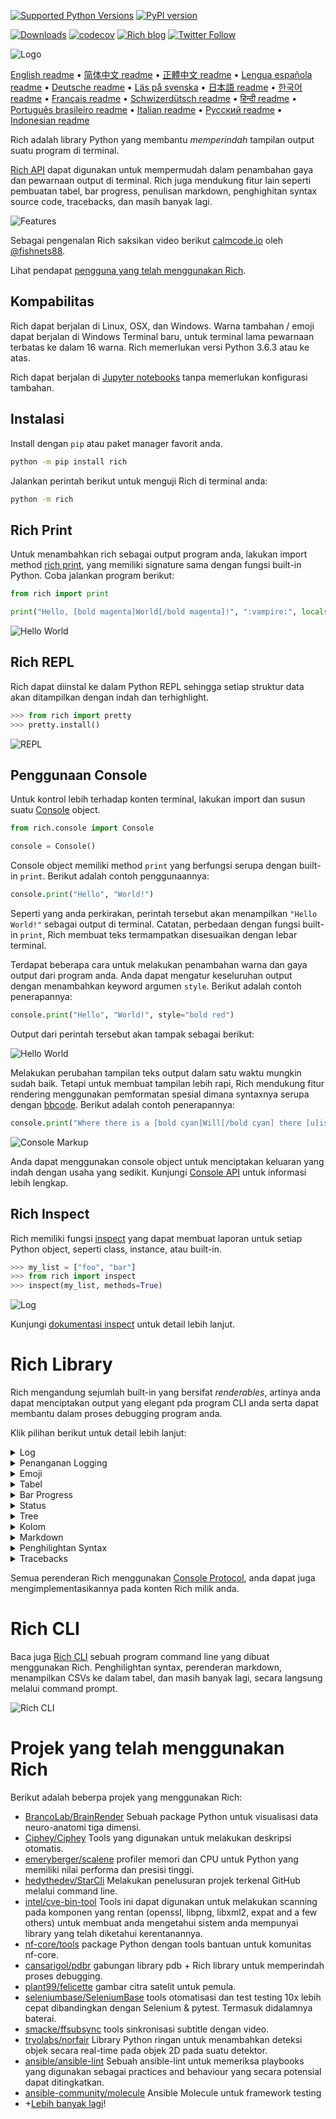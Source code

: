 [![Supported Python Versions](https://img.shields.io/pypi/pyversions/rich/10.11.0)](https://pypi.org/project/rich/) [![PyPI version](https://badge.fury.io/py/rich.svg)](https://badge.fury.io/py/rich)

[![Downloads](https://pepy.tech/badge/rich/month)](https://pepy.tech/project/rich)
[![codecov](https://img.shields.io/codecov/c/github/Textualize/rich?label=codecov&logo=codecov)](https://codecov.io/gh/willmcgugan/rich)
[![Rich blog](https://img.shields.io/badge/blog-rich%20news-yellowgreen)](https://www.willmcgugan.com/tag/rich/)
[![Twitter Follow](https://img.shields.io/twitter/follow/willmcgugan.svg?style=social)](https://twitter.com/willmcgugan)

![Logo](https://github.com/willmcgugan/rich/raw/master/imgs/logo.svg)

[English readme](https://github.com/willmcgugan/rich/blob/master/README.md)
 • [简体中文 readme](https://github.com/willmcgugan/rich/blob/master/README.cn.md)
 • [正體中文 readme](https://github.com/willmcgugan/rich/blob/master/README.zh-tw.md)
 • [Lengua española readme](https://github.com/willmcgugan/rich/blob/master/README.es.md)
 • [Deutsche readme](https://github.com/willmcgugan/rich/blob/master/README.de.md)
 • [Läs på svenska](https://github.com/willmcgugan/rich/blob/master/README.sv.md)
 • [日本語 readme](https://github.com/willmcgugan/rich/blob/master/README.ja.md)
 • [한국어 readme](https://github.com/willmcgugan/rich/blob/master/README.kr.md)
 • [Français readme](https://github.com/willmcgugan/rich/blob/master/README.fr.md)
 • [Schwizerdütsch readme](https://github.com/willmcgugan/rich/blob/master/README.de-ch.md)
 • [हिन्दी readme](https://github.com/willmcgugan/rich/blob/master/README.hi.md)
 • [Português brasileiro readme](https://github.com/willmcgugan/rich/blob/master/README.pt-br.md)
 • [Italian readme](https://github.com/willmcgugan/rich/blob/master/README.it.md)
 • [Русский readme](https://github.com/willmcgugan/rich/blob/master/README.ru.md)
 • [Indonesian readme](https://github.com/willmcgugan/rich/blob/master/README.id.md)

Rich adalah library Python yang membantu _memperindah_ tampilan output suatu program di terminal.

[Rich API](https://rich.readthedocs.io/en/latest/) dapat digunakan untuk mempermudah dalam penambahan gaya dan pewarnaan output di terminal. Rich juga mendukung fitur lain seperti pembuatan tabel, bar progress, penulisan markdown, penghighitan syntax source code, tracebacks, dan masih banyak lagi.

![Features](https://github.com/willmcgugan/rich/raw/master/imgs/features.png)

Sebagai pengenalan Rich saksikan video berikut [calmcode.io](https://calmcode.io/rich/introduction.html) oleh [@fishnets88](https://twitter.com/fishnets88).

Lihat pendapat [pengguna yang telah menggunakan Rich](https://www.willmcgugan.com/blog/pages/post/rich-tweets/).

## Kompabilitas

Rich dapat berjalan di Linux, OSX, dan Windows. Warna tambahan / emoji dapat berjalan di Windows Terminal baru, untuk terminal lama pewarnaan terbatas ke dalam 16 warna. Rich memerlukan versi Python 3.6.3 atau ke atas.

Rich dapat berjalan di [Jupyter notebooks](https://jupyter.org/) tanpa memerlukan konfigurasi tambahan.

## Instalasi

Install dengan `pip` atau paket manager favorit anda.

```sh
python -m pip install rich
```

Jalankan perintah berikut untuk menguji Rich di terminal anda:

```sh
python -m rich
```

## Rich Print

Untuk menambahkan rich sebagai output program anda, lakukan import method [rich print](https://rich.readthedocs.io/en/latest/introduction.html#quick-start), yang memiliki signature sama dengan fungsi built-in Python. Coba jalankan program berikut:

```python
from rich import print

print("Hello, [bold magenta]World[/bold magenta]!", ":vampire:", locals())
```

![Hello World](https://github.com/willmcgugan/rich/raw/master/imgs/print.png)

## Rich REPL

Rich dapat diinstal ke dalam Python REPL sehingga setiap struktur data akan ditampilkan dengan indah dan terhighlight.

```python
>>> from rich import pretty
>>> pretty.install()
```

![REPL](https://github.com/willmcgugan/rich/raw/master/imgs/repl.png)

## Penggunaan Console

Untuk kontrol lebih terhadap konten terminal, lakukan import dan susun suatu [Console](https://rich.readthedocs.io/en/latest/reference/console.html#rich.console.Console) object.

```python
from rich.console import Console

console = Console()
```

Console object memiliki method `print` yang berfungsi serupa dengan built-in `print`. Berikut adalah contoh penggunaannya:

```python
console.print("Hello", "World!")
```

Seperti yang anda perkirakan, perintah tersebut akan menampilkan `"Hello World!"` sebagai output di terminal. Catatan, perbedaan dengan fungsi built-in `print`, Rich membuat teks termampatkan disesuaikan dengan lebar terminal.

Terdapat beberapa cara untuk melakukan penambahan warna dan gaya output dari program anda. Anda dapat mengatur keseluruhan output dengan menambahkan keyword argumen `style`. Berikut adalah contoh penerapannya:

```python
console.print("Hello", "World!", style="bold red")
```

Output dari perintah tersebut akan tampak sebagai berikut:

![Hello World](https://github.com/willmcgugan/rich/raw/master/imgs/hello_world.png)

Melakukan perubahan tampilan teks output dalam satu waktu mungkin sudah baik. Tetapi untuk membuat tampilan lebih rapi, Rich mendukung fitur rendering menggunakan pemformatan spesial dimana syntaxnya serupa dengan [bbcode](https://en.wikipedia.org/wiki/BBCode). Berikut adalah contoh penerapannya:

```python
console.print("Where there is a [bold cyan]Will[/bold cyan] there [u]is[/u] a [i]way[/i].")
```

![Console Markup](https://github.com/willmcgugan/rich/raw/master/imgs/where_there_is_a_will.png)

Anda dapat menggunakan console object untuk menciptakan keluaran yang indah dengan usaha yang sedikit. Kunjungi [Console API](https://rich.readthedocs.io/en/latest/console.html) untuk informasi lebih lengkap.

## Rich Inspect

Rich memiliki fungsi [inspect](https://rich.readthedocs.io/en/latest/reference/init.html?highlight=inspect#rich.inspect) yang dapat membuat laporan untuk setiap Python object, seperti class, instance, atau built-in.

```python
>>> my_list = ["foo", "bar"]
>>> from rich import inspect
>>> inspect(my_list, methods=True)
```

![Log](https://github.com/willmcgugan/rich/raw/master/imgs/inspect.png)

Kunjungi [dokumentasi inspect](https://rich.readthedocs.io/en/latest/reference/init.html#rich.inspect) untuk detail lebih lanjut.

# Rich Library

Rich mengandung sejumlah built-in yang bersifat _renderables_, artinya anda dapat menciptakan output yang elegant pda program CLI anda serta dapat membantu dalam proses debugging program anda.

Klik pilihan berikut untuk detail lebih lanjut:

<details>
<summary>Log</summary>

Console object mempunyai method bernama `log()` yang serupa dengan `print()`, tetapi juga mendukung fitur perenderan kolom waktu terkini serta baris file yang melakukan pemanggilan fungsi tertentu. Secara default Rich akan menghilight syntax untuk struktur python dan REPR strings. Jika anda melakukan log pada sekumpulan data (misal dictionary atau list) Rich akan memperindah output yang ditampilkan serta disesuaikan dengan ukuran terminal yang tersedia. Berikut adalah contoh penerapan dari beberapa fitur ini.

```python
from rich.console import Console
console = Console()

test_data = [
    {"jsonrpc": "2.0", "method": "sum", "params": [None, 1, 2, 4, False, True], "id": "1",},
    {"jsonrpc": "2.0", "method": "notify_hello", "params": [7]},
    {"jsonrpc": "2.0", "method": "subtract", "params": [42, 23], "id": "2"},
]

def test_log():
    enabled = False
    context = {
        "foo": "bar",
    }
    movies = ["Deadpool", "Rise of the Skywalker"]
    console.log("Hello from", console, "!")
    console.log(test_data, log_locals=True)


test_log()
```

Perintah di atas akan menampilkan output sebagai berikut:

![Log](https://github.com/willmcgugan/rich/raw/master/imgs/log.png)

Sebagai catatan, argumen `log_locals` berupa tabel yang berisikan variabel lokal yang menunjukkan lokasi dimana log tersebut dipanggil.

Method log ini dapat digunakan untuk mencatat aktivitas terminal yang berjalan lama seperti servers, tetapi method ini juga sangat baik untuk membantu dalam proses debugging.

</details>
<details>
<summary>Penanganan Logging</summary>

Anda dapat juga menggunakan builtin [Handler class](https://rich.readthedocs.io/en/latest/logging.html) untuk memformat dan mewarnai output dari module logging Python. Berikut adalah contoh penerapannya:

![Logging](https://github.com/willmcgugan/rich/raw/master/imgs/logging.png)

</details>

<details>
<summary>Emoji</summary>

Untuk menambahkan emoji sebagai output di console, tuliskan nama emoji diantara dua buah titik dua (:). Berikut adalah contoh penerapannya:

```python
>>> console.print(":smiley: :vampire: :pile_of_poo: :thumbs_up: :raccoon:")
😃 🧛 💩 👍 🦝
```

Mohon gunakan fitur ini dengan bijak.

</details>

<details>
<summary>Tabel</summary>

Rich mendukung perenderan [tabel](https://rich.readthedocs.io/en/latest/tables.html) secara fleksibel dengan karakter unicode. Terdapat variasi sangat besar untuk opsi pemformatan seperti pengaturan border, gaya tabel, perataan teks di dalam cell, dan lain sebagainya.

![table movie](https://github.com/willmcgugan/rich/raw/master/imgs/table_movie.gif)

Animasi di atas dibuat dengan program [table_movie.py](https://github.com/willmcgugan/rich/blob/master/examples/table_movie.py) pada direktori examples.

Berikut adalah contoh tabel sederhana:

```python
from rich.console import Console
from rich.table import Table

console = Console()

table = Table(show_header=True, header_style="bold magenta")
table.add_column("Date", style="dim", width=12)
table.add_column("Title")
table.add_column("Production Budget", justify="right")
table.add_column("Box Office", justify="right")
table.add_row(
    "Dec 20, 2019", "Star Wars: The Rise of Skywalker", "$275,000,000", "$375,126,118"
)
table.add_row(
    "May 25, 2018",
    "[red]Solo[/red]: A Star Wars Story",
    "$275,000,000",
    "$393,151,347",
)
table.add_row(
    "Dec 15, 2017",
    "Star Wars Ep. VIII: The Last Jedi",
    "$262,000,000",
    "[bold]$1,332,539,889[/bold]",
)

console.print(table)
```

Program di atas akan menghasilkan output sebagai berikut:

![tabel](https://github.com/willmcgugan/rich/raw/master/imgs/table.png)

Sebagai catatan console markup dirender sama seperti `print()` dan `log()`. Faktanya, untuk segala bentuk hal yang dapat dirender menggunakan Rich dapat disisipkan ke dalam header / baris (bahkan tabel lain).

Class `Table` memiliki kemampuan yang baik untuk mengatur ukuran kolom supaya sesuai dengan lebar yang disediakan oleh terminal. Berikut adalah contoh penerapannya, dengan terminal memiliki ukuran yang lebih kecil dibandingkan tabel di atas:

![table2](https://github.com/willmcgugan/rich/raw/master/imgs/table2.png)

</details>

<details>
<summary>Bar Progress</summary>

Rich dapat merender beragam bar [progress](https://rich.readthedocs.io/en/latest/progress.html) interaktif untuk memantau kemajuan yang telah dicapai oleh program yang berjalan lama.

Untuk penggunaan dasar, masukan setiap urutan yang hendak dijadikan ke dalam bentuk progress ke dalam fungsi 'track' dan  iterasikan urutan tersebut di atas outputnya. Berikut adalah contoh penerapannya:

```python
from rich.progress import track

for step in track(range(100)):
    do_step(step)
```

Tidaklah sulit untuk menambahkan beberapa bar progress sekaligus. Berikut adalah contoh implementasi yang diambil dari file dokumentasi:

![progress](https://github.com/willmcgugan/rich/raw/master/imgs/progress.gif)

Bagian kolom dapat dikonfigurasikan sesuai dengan kebutuhan. Built-in kolom juga memiliki fitur presentasi seleasi, ukuran file, kecepatan file, dan waktu sisa. Berikut adalah contoh menampilkan bar progress ketika mengunduh suatu file:

![progress](https://github.com/willmcgugan/rich/raw/master/imgs/downloader.gif)

Untuk bereksperimen, periksa [examples/downloader.py](https://github.com/willmcgugan/rich/blob/master/examples/downloader.py) yang dapat menampilkan beberapa progress bar  pengunduhan dari beberapa alamat URL sekaligus.

</details>

<details>
<summary>Status</summary>

Untuk kondisi dimana perhitungan sulit dilakukan dengan perhitunggan progress, gunakan method [status](https://rich.readthedocs.io/en/latest/reference/console.html#rich.console.Console.status) berikut yang menampilkan animasi 'spinner' dan pesan. Animasi tersebut tidak mencegah penggunaan console seperti keadaan normal. Berikut adalah contoh penerapannya:

```python
from time import sleep
from rich.console import Console

console = Console()
tasks = [f"task {n}" for n in range(1, 11)]

with console.status("[bold green]Working on tasks...") as status:
    while tasks:
        task = tasks.pop(0)
        sleep(1)
        console.log(f"{task} complete")
```

Program di atas akan menghasilkan output sebagai berikut.

![status](https://github.com/willmcgugan/rich/raw/master/imgs/status.gif)

Animasi spinner tersebut diambil dari [cli-spinners](https://www.npmjs.com/package/cli-spinners). Anda dapat menentukan spinner yang hendak digunakan dengan menspesifikannya di parameter `spinner`. Jalankan perintah berikut untuk melihat parameter yang tersedia:

```
python -m rich.spinner
```

Perintah di atas akan menghasilkan output sebagai berikut:

![spinners](https://github.com/willmcgugan/rich/raw/master/imgs/spinners.gif)

</details>

<details>
<summary>Tree</summary>

Rich dapat merender perintah [tree](https://rich.readthedocs.io/en/latest/tree.html) beserta dengan garis penunjuk. Suatu perintah tree idealnya digunakan untuk menampilkan struktur suatu file atau data hierarki lainnya.

Label dari tree dapat berupa teks sederhana atau apapun yang dapat dirender oleh Rich, untuk contoh, jalankan perintah berikut:

```
python -m rich.tree
```

Program di atas akan menghasilkan output sebagai berikut:

![markdown](https://github.com/willmcgugan/rich/raw/master/imgs/tree.png)

Periksa contoh program [tree.py](https://github.com/willmcgugan/rich/blob/master/examples/tree.py) untuk menampilkan tampilan tree view dari direktori apapun, perintah ini serupa dengan `tree` pada linux.

</details>

<details>
<summary>Kolom</summary>

Rich dapat merender konten [kolom](https://rich.readthedocs.io/en/latest/columns.html) secara rapi dengan ukuran lebar yang sama atau optimal. Berikut adalah hasil kloning perintah dasar dari (MacOS / Linux) yaitu `ls` untuk melakukan listing direktori menggunakan kolom:

```python
import os
import sys

from rich import print
from rich.columns import Columns

directory = os.listdir(sys.argv[1])
print(Columns(directory))
```

Screenshot berikut merupakan output dari [contoh kolom](https://github.com/willmcgugan/rich/blob/master/examples/columns.py) yang menampilkan data yang diambil melalui API ke dalam bentuk kolom:

![columns](https://github.com/willmcgugan/rich/raw/master/imgs/columns.png)

</details>

<details>
<summary>Markdown</summary>

Rich dapat merender [markdown](https://rich.readthedocs.io/en/latest/markdown.html) dan melakukan tugasnya untuk menerjemahkan format tersebut supaya dapat ditampilkan di terminal.

Untuk dapat merender markdown, import class `Markdown` dan inputkan string yang mengandung markdown tersebut. Lalu cetak ke dalam console. Berikut adalah contoh penerapannya:

```python
from rich.console import Console
from rich.markdown import Markdown

console = Console()
with open("README.md") as readme:
    markdown = Markdown(readme.read())
console.print(markdown)
```

Program di atas akan menghasilkan output seperti berikut:

![markdown](https://github.com/willmcgugan/rich/raw/master/imgs/markdown.png)

</details>

<details>
<summary>Penghilightan Syntax</summary>

Rich memanfaatkan library [pygments](https://pygments.org/) supaya dapat melakukan [penghilightan syntax](https://rich.readthedocs.io/en/latest/syntax.html). Penggunaannya serupa dengan merender markdown; susun object `Syntax` dan cetak output pada console. Berikut adalah contoh penerapannya:

```python
from rich.console import Console
from rich.syntax import Syntax

my_code = '''
def iter_first_last(values: Iterable[T]) -> Iterable[Tuple[bool, bool, T]]:
    """Iterate and generate a tuple with a flag for first and last value."""
    iter_values = iter(values)
    try:
        previous_value = next(iter_values)
    except StopIteration:
        return
    first = True
    for value in iter_values:
        yield first, False, previous_value
        first = False
        previous_value = value
    yield first, True, previous_value
'''
syntax = Syntax(my_code, "python", theme="monokai", line_numbers=True)
console = Console()
console.print(syntax)
```

Program di atas akan menghasilkan output sebagai berikut:

![syntax](https://github.com/willmcgugan/rich/raw/master/imgs/syntax.png)

</details>

<details>
<summary>Tracebacks</summary>

Rich dapat merender [tracebacks dengan indah](https://rich.readthedocs.io/en/latest/traceback.html) yang membuatnya mudah untuk dibaca dan menampilkan program yang dibuat lebih baik dibandingkan fitur standar Python. Anda dapat mengatur Rich sebagai traceback handler secara default sehingga setiap pesan exceptions akan dirender melalui Rich.

Berikut adalah tampilannya pada OSX (serupa dengan Linux):

![traceback](https://github.com/willmcgugan/rich/raw/master/imgs/traceback.png)

</details>

Semua perenderan Rich menggunakan [Console Protocol](https://rich.readthedocs.io/en/latest/protocol.html), anda dapat juga mengimplementasikannya pada konten Rich milik anda.

# Rich CLI


Baca juga [Rich CLI](https://github.com/textualize/rich-cli) sebuah program command line yang dibuat menggunakan Rich. Penghilightan syntax, perenderan markdown, menampilkan CSVs ke dalam tabel, dan masih banyak lagi, secara langsung melalui command prompt.


![Rich CLI](https://raw.githubusercontent.com/Textualize/rich-cli/main/imgs/rich-cli-splash.jpg)


# Projek yang telah menggunakan Rich

Berikut adalah beberpa projek yang menggunakan Rich:

- [BrancoLab/BrainRender](https://github.com/BrancoLab/BrainRender)
  Sebuah package Python untuk visualisasi data neuro-anatomi tiga dimensi.
- [Ciphey/Ciphey](https://github.com/Ciphey/Ciphey)
  Tools yang digunakan untuk melakukan deskripsi otomatis.
- [emeryberger/scalene](https://github.com/emeryberger/scalene)
  profiler memori dan CPU untuk Python yang memiliki nilai performa dan presisi tinggi.
- [hedythedev/StarCli](https://github.com/hedythedev/starcli)
  Melakukan penelusuran projek terkenal GitHub melalui command line.
- [intel/cve-bin-tool](https://github.com/intel/cve-bin-tool)
  Tools ini dapat digunakan untuk melakukan scanning pada komponen yang rentan  (openssl, libpng, libxml2, expat and a few others) untuk membuat anda mengetahui sistem anda mempunyai library yang telah diketahui kerentanannya.
- [nf-core/tools](https://github.com/nf-core/tools)
  package Python dengan tools bantuan untuk komunitas nf-core.
- [cansarigol/pdbr](https://github.com/cansarigol/pdbr)
  gabungan library pdb + Rich library untuk memperindah proses debugging.
- [plant99/felicette](https://github.com/plant99/felicette)
  gambar citra satelit untuk pemula.
- [seleniumbase/SeleniumBase](https://github.com/seleniumbase/SeleniumBase)
  tools otomatisasi dan test testing 10x lebih cepat dibandingkan dengan Selenium & pytest. Termasuk didalamnya baterai.
- [smacke/ffsubsync](https://github.com/smacke/ffsubsync)
  tools sinkronisasi subtitle dengan video.
- [tryolabs/norfair](https://github.com/tryolabs/norfair)
  Library Python ringan untuk menambahkan deteksi objek secara real-time pada objek 2D pada suatu detektor.
- [ansible/ansible-lint](https://github.com/ansible/ansible-lint) Sebuah ansible-lint untuk memeriksa playbooks yang digunakan sebagai practices and behaviour yang secara potensial dapat ditingkatkan.
- [ansible-community/molecule](https://github.com/ansible-community/molecule) Ansible Molecule untuk framework testing
- +[Lebih banyak lagi](https://github.com/willmcgugan/rich/network/dependents)!

<!-- This is a test, no need to translate -->
